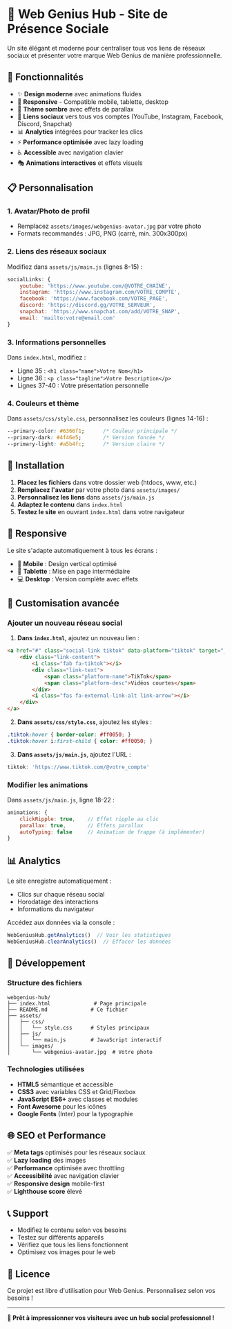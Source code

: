 # 🌟 Web Genius Hub - Site de Présence Sociale

Un site élégant et moderne pour centraliser tous vos liens de réseaux sociaux et présenter votre marque Web Genius de manière professionnelle.

## 🎯 Fonctionnalités

- ✨ **Design moderne** avec animations fluides
- 📱 **Responsive** - Compatible mobile, tablette, desktop
- 🎨 **Thème sombre** avec effets de parallax
- 🔗 **Liens sociaux** vers tous vos comptes (YouTube, Instagram, Facebook, Discord, Snapchat)
- 📊 **Analytics** intégrées pour tracker les clics
- ⚡ **Performance optimisée** avec lazy loading
- ♿ **Accessible** avec navigation clavier
- 🎭 **Animations interactives** et effets visuels

## 📋 Personnalisation

### 1. Avatar/Photo de profil
- Remplacez `assets/images/webgenius-avatar.jpg` par votre photo
- Formats recommandés : JPG, PNG (carré, min. 300x300px)

### 2. Liens des réseaux sociaux
Modifiez dans `assets/js/main.js` (lignes 8-15) :

```javascript
socialLinks: {
    youtube: 'https://www.youtube.com/@VOTRE_CHAINE',
    instagram: 'https://www.instagram.com/VOTRE_COMPTE',
    facebook: 'https://www.facebook.com/VOTRE_PAGE',
    discord: 'https://discord.gg/VOTRE_SERVEUR',
    snapchat: 'https://www.snapchat.com/add/VOTRE_SNAP',
    email: 'mailto:votre@email.com'
}
```

### 3. Informations personnelles
Dans `index.html`, modifiez :
- Ligne 35 : `<h1 class="name">Votre Nom</h1>`
- Ligne 36 : `<p class="tagline">Votre Description</p>`
- Lignes 37-40 : Votre présentation personnelle

### 4. Couleurs et thème
Dans `assets/css/style.css`, personnalisez les couleurs (lignes 14-16) :
```css
--primary-color: #6366f1;      /* Couleur principale */
--primary-dark: #4f46e5;       /* Version foncée */
--primary-light: #a5b4fc;      /* Version claire */
```

## 🚀 Installation

1. **Placez les fichiers** dans votre dossier web (htdocs, www, etc.)
2. **Remplacez l'avatar** par votre photo dans `assets/images/`
3. **Personnalisez les liens** dans `assets/js/main.js`
4. **Adaptez le contenu** dans `index.html`
5. **Testez le site** en ouvrant `index.html` dans votre navigateur

## 📱 Responsive

Le site s'adapte automatiquement à tous les écrans :
- 📱 **Mobile** : Design vertical optimisé
- 📲 **Tablette** : Mise en page intermédiaire
- 💻 **Desktop** : Version complète avec effets

## 🎨 Customisation avancée

### Ajouter un nouveau réseau social

1. **Dans `index.html`**, ajoutez un nouveau lien :
```html
<a href="#" class="social-link tiktok" data-platform="tiktok" target="_blank">
    <div class="link-content">
        <i class="fab fa-tiktok"></i>
        <div class="link-text">
            <span class="platform-name">TikTok</span>
            <span class="platform-desc">Vidéos courtes</span>
        </div>
        <i class="fas fa-external-link-alt link-arrow"></i>
    </div>
</a>
```

2. **Dans `assets/css/style.css`**, ajoutez les styles :
```css
.tiktok:hover { border-color: #ff0050; }
.tiktok:hover i:first-child { color: #ff0050; }
```

3. **Dans `assets/js/main.js`**, ajoutez l'URL :
```javascript
tiktok: 'https://www.tiktok.com/@votre_compte'
```

### Modifier les animations
Dans `assets/js/main.js`, ligne 18-22 :
```javascript
animations: {
    clickRipple: true,    // Effet ripple au clic
    parallax: true,       // Effets parallax
    autoTyping: false     // Animation de frappe (à implémenter)
}
```

## 📊 Analytics

Le site enregistre automatiquement :
- Clics sur chaque réseau social
- Horodatage des interactions
- Informations du navigateur

Accédez aux données via la console :
```javascript
WebGeniusHub.getAnalytics()  // Voir les statistiques
WebGeniusHub.clearAnalytics()  // Effacer les données
```

## 🔧 Développement

### Structure des fichiers
```
webgenius-hub/
├── index.html              # Page principale
├── README.md              # Ce fichier
├── assets/
│   ├── css/
│   │   └── style.css      # Styles principaux
│   ├── js/
│   │   └── main.js        # JavaScript interactif
│   └── images/
│       └── webgenius-avatar.jpg  # Votre photo
```

### Technologies utilisées
- **HTML5** sémantique et accessible
- **CSS3** avec variables CSS et Grid/Flexbox
- **JavaScript ES6+** avec classes et modules
- **Font Awesome** pour les icônes
- **Google Fonts** (Inter) pour la typographie

## 🌐 SEO et Performance

✅ **Meta tags** optimisés pour les réseaux sociaux  
✅ **Lazy loading** des images  
✅ **Performance** optimisée avec throttling  
✅ **Accessibilité** avec navigation clavier  
✅ **Responsive design** mobile-first  
✅ **Lighthouse score** élevé  

## 📞 Support

- Modifiez le contenu selon vos besoins
- Testez sur différents appareils
- Vérifiez que tous les liens fonctionnent
- Optimisez vos images pour le web

## 📝 Licence

Ce projet est libre d'utilisation pour Web Genius. Personnalisez selon vos besoins !

---

**🚀 Prêt à impressionner vos visiteurs avec un hub social professionnel !**